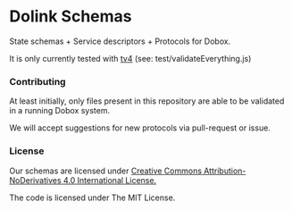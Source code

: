 Dolink Schemas
=======

State schemas + Service descriptors + Protocols for Dobox.

It is only currently tested with [tv4](https://www.npmjs.org/package/tv4) (see: test/validateEverything.js)

### Contributing

At least initially, only files present in this repository are able to be validated in a running Dobox system.

We will accept suggestions for new protocols via pull-request or issue.

### License

Our schemas are licensed under
[Creative Commons Attribution-NoDerivatives 4.0 International License.](http://creativecommons.org/licenses/by-nd/4.0/)

The code is licensed under The MIT License.
